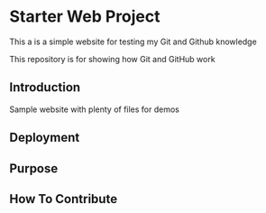 # Starter Web Project

This a is a simple website for testing my Git and Github knowledge

This repository is for showing how Git and GitHub work

## Introduction

Sample website with plenty of files for demos

## Deployment

## Purpose

## How To Contribute